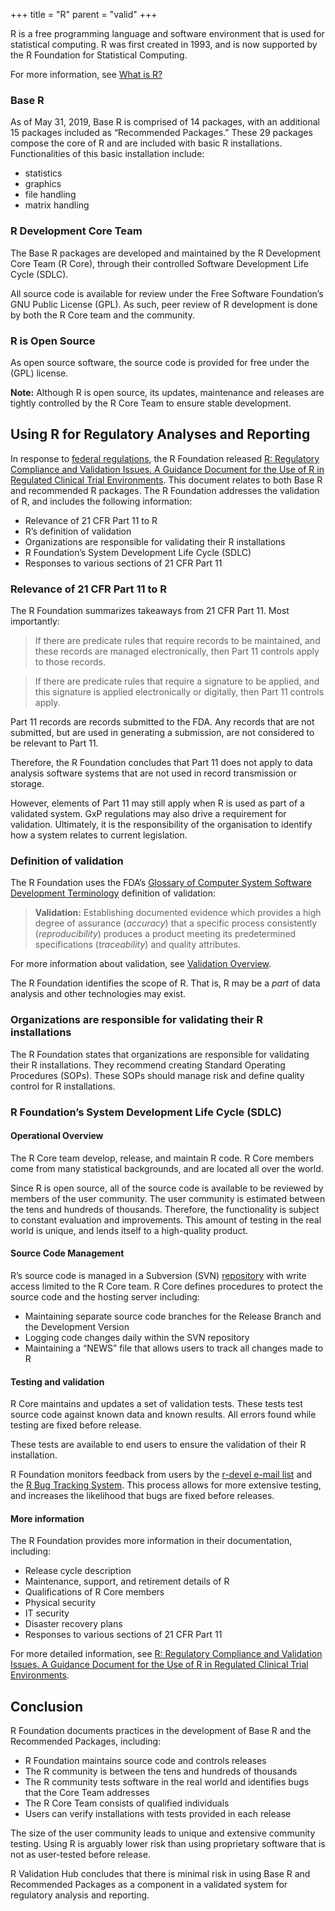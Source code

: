 +++
title = "R"
parent = "valid"
+++

R is a free programming language and software environment that is used for statistical computing. R was first created in 1993, and is now supported by the R Foundation for Statistical Computing.

For more information, see [What is R?](https://www.r-project.org/about.html)

### Base R
As of May 31, 2019, Base R is comprised of 14 packages, with an additional 15 packages included as “Recommended Packages.” These 29 packages compose the core of R and are included with basic R installations. Functionalities of this basic installation include:

-   statistics
-   graphics
-   file handling
-   matrix handling
    

### R Development Core Team
The Base R packages are developed and maintained by the R Development Core Team (R Core), through their controlled Software Development Life Cycle (SDLC).

All source code is available for review under the Free Software Foundation’s GNU Public License (GPL). As such, peer review of R development is done by both the R Core team and the community.

### R is Open Source
As open source software, the source code is provided for free under the (GPL) license.

**Note:** Although R is open source, its updates, maintenance and releases are tightly controlled by the R Core Team to ensure stable development.

## Using R for Regulatory Analyses and Reporting
In response to [federal regulations](../regulations), the R Foundation released [R: Regulatory Compliance and Validation Issues. A Guidance Document for the Use of R in Regulated Clinical Trial Environments](https://www.r-project.org/doc/R-FDA.pdf). This document relates to both Base R and recommended R packages. The R Foundation addresses the validation of R, and includes the following information:

-   Relevance of 21 CFR Part 11 to R
-   R’s definition of validation
-   Organizations are responsible for validating their R installations
-   R Foundation’s System Development Life Cycle (SDLC)
-   Responses to various sections of 21 CFR Part 11
   
### Relevance of 21 CFR Part 11 to R
The R Foundation summarizes takeaways from 21 CFR Part 11. Most importantly:

>If there are predicate rules that require records to be maintained, and these records are managed electronically, then Part 11 controls apply to those records.

>If there are predicate rules that require a signature to be applied, and this signature is applied electronically or digitally, then Part 11 controls apply.

Part 11 records are records submitted to the FDA. Any records that are not submitted, but are used in generating a submission, are not considered to be relevant to Part 11.

Therefore, the R Foundation concludes that Part 11 does not apply to data analysis software systems that are not used in record transmission or storage.

However, elements of Part 11 may still apply when R is used as part of a validated system. GxP regulations may also drive a requirement for validation. Ultimately, it is the responsibility of the organisation to identify how a system relates to current legislation.

### Definition of validation
The R Foundation uses the FDA’s [Glossary of Computer System Software Development Terminology](https://www.fda.gov/iceci/inspections/inspectionguides/ucm074875.htm) definition of validation:

> **Validation:** Establishing documented evidence which provides a high degree of assurance (*accuracy*) that a specific process consistently (*reproducibility*) produces a product meeting its predetermined specifications (*traceability*) and quality attributes.

For more information about validation, see [Validation Overview](https://www.pharmar.org/overview/).

The R Foundation identifies the scope of R. That is, R may be a *part* of data analysis and other technologies may exist.

### Organizations are responsible for validating their R installations
The R Foundation states that organizations are responsible for validating their R installations. They recommend creating Standard Operating Procedures (SOPs). These SOPs should manage risk and define quality control for R installations.

### R Foundation’s System Development Life Cycle (SDLC)

#### Operational Overview
The R Core team develop, release, and maintain R code. R Core members come from many statistical backgrounds, and are located all over the world.

Since R is open source, all of the source code is available to be reviewed by members of the user community. The user community is estimated between the tens and hundreds of thousands. Therefore, the functionality is subject to constant evaluation and improvements. This amount of testing in the real world is unique, and lends itself to a high-quality product.

#### Source Code Management
R’s source code is managed in a Subversion (SVN) [repository](https://svn.r-project.org/R/) with write access limited to the R Core team. R Core defines procedures to protect the source code and the hosting server including:

-   Maintaining separate source code branches for the Release Branch and the Development Version
-   Logging code changes daily within the SVN repository
-   Maintaining a “NEWS” file that allows users to track all changes made to R
    

#### Testing and validation
R Core maintains and updates a set of validation tests. These tests test source code against known data and known results. All errors found while testing are fixed before release.

These tests are available to end users to ensure the validation of their R installation.

R Foundation monitors feedback from users by the [r-devel e-mail list](https://stat.ethz.ch/mailman/listinfo/r-devel) and the [R Bug Tracking System](http://bugs.r-project.org/). This process allows for more extensive testing, and increases the likelihood that bugs are fixed before releases.

#### More information
The R Foundation provides more information in their documentation, including:

-   Release cycle description
-   Maintenance, support, and retirement details of R
-   Qualifications of R Core members
-   Physical security
-   IT security
-   Disaster recovery plans
-   Responses to various sections of 21 CFR Part 11
    
For more detailed information, see [R: Regulatory Compliance and Validation Issues. A Guidance Document for the Use of R in Regulated Clinical Trial Environments](https://www.r-project.org/doc/R-FDA.pdf).

## Conclusion
R Foundation documents practices in the development of Base R and the Recommended Packages, including:

-   R Foundation maintains source code and controls releases
-   The R community is between the tens and hundreds of thousands
-   The R community tests software in the real world and identifies bugs that the Core Team addresses
-   The R Core Team consists of qualified individuals
-   Users can verify installations with tests provided in each release
    
The size of the user community leads to unique and extensive community testing. Using R is arguably lower risk than using proprietary software that is not as user-tested before release.

R Validation Hub concludes that there is minimal risk in using Base R and Recommended Packages as a component in a validated system for regulatory analysis and reporting.
